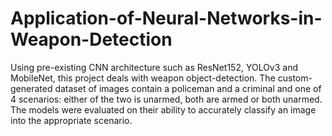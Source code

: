 # Application-of-Neural-Networks-in-Weapon-Detection

Using pre-existing CNN architecture such as ResNet152, YOLOv3 and MobileNet, this project deals with weapon object-detection. The custom-generated dataset of images contain a policeman and a criminal and one of 4 scenarios: either of the two is unarmed, both are armed or both unarmed. The models were evaluated on their ability to accurately classify an image into the appropriate scenario. 
 
